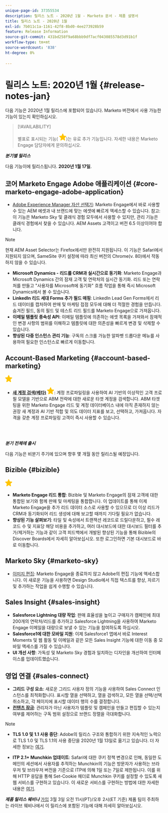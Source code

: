 ```yaml
---
unique-page-id: 37355534
description: 릴리스 노트 - 2020년 1월 - Marketo 문서 - 제품 설명서
title: 릴리스 노트 - 2020년 1월
exl-id: 7b011c1a-1161-42f8-8bd0-4ee273928b59
feature: Release Information
source-git-commit: 431bd258f9a68bbb9df7acf043085578d3d91b1f
workflow-type: tm+mt
source-wordcount: '838'
ht-degree: 0%

---
```


# 릴리스 노트: 2020년 1월 {#release-notes-jan}

다음 기능은 2020년 1월 릴리스에 포함되어 있습니다. Marketo 버전에서 사용 가능한 기능이 있는지 확인하십시오.

>[!AVAILABILITY]
>
>별표로 표시되는 기능( ![(별)](assets/yellow-star.png))는 유료 추가 기능입니다. 자세한 내용은 Marketo Engage 담당자에게 문의하십시오.

**_분기별 릴리스_**

다음 기능이에 릴리스됩니다. **2020년 1월 17일**.

## 코어 Marketo Engage Adobe 애플리케이션 {#core-marketo-engage-adobe-application}

* [Adobe Experience Manager 자산 선택기](/help/marketo/product-docs/adobe-experience-cloud-integrations/importing-assets-with-adobe-experience-manager.md): Marketo Engage에서 바로 사용할 수 있는 AEM 에셋과 내 브랜드에 맞는 에셋에 빠르게 액세스할 수 있습니다. 참고: 이 기능은 Marketo Sky 및 클래식 경험 모두에서 사용할 수 있지만, 관리 기능은 클래식 경험에서 찾을 수 있습니다. AEM Assets 고객이고 버전 6.5 이상이어야 합니다.

>[!NOTE]
>
>현재 AEM Asset Selector는 Firefox에서만 완전히 지원됩니다. 이 기능은 Safari에서 지원되지 않으며, SameSite 쿠키 설정에 따라 최신 버전의 Chrome(v. 80)에서 작동하지 않을 수 있습니다.

* **Microsoft Dynamics - 리드를 CRM과 실시간으로 동기화**: Marketo Engage과 Microsoft Dynamics 간의 잠재 고객 및 연락처의 실시간 동기화. 리드 또는 연락처를 만들고 &quot;사용자를 Microsoft에 동기화&quot; 흐름 작업을 통해 즉시 Microsoft Dynamics에서 볼 수 있습니다.
* **LinkedIn 리드 세대 Forms 추가 필드 매핑**: LinkedIn Lead Gen Forms에서 리드 데이터를 캡처하여 판매 및 마케팅 접점 모두에 대해 더 적절한 경험을 만듭니다. 숨겨진 필드, 동의 필드 및 테스트 리드 필드를 Marketo Engage으로 가져옵니다.
* **이메일 템플릿 종속성 API**: 이메일 템플릿에 의존하는 에셋 목록을 가져와서 잠재적인 변경 사항의 범위를 이해하고 템플릿에 대한 의존성을 빠르게 변경 및 삭제할 수 있습니다.
* **향상된 다중 인스턴스 관리 기능**: 구독의 스크롤 가능한 알파벳 드롭다운 메뉴를 사용하여 필요한 인스턴스로 빠르게 이동합니다.

## Account-Based Marketing {#account-based-marketing}

![(별)](assets/yellow-star.png)

* **[새 계정 검색(베타)](https://docs.marketo.com/x/WQA6Ag) ![(별)](assets/yellow-star.png)**: 계정 프로파일링을 사용하여 AI 기반의 이상적인 고객 프로필 모델을 기반으로 ABM 전략에 대한 새로운 타겟 계정을 검색합니다. ABM 타겟팅을 위한 Marketo Engage 리드 및 계정 데이터베이스 내에 아직 존재하지 않는 권장 새 계정과 AI 기반 적합 및 의도 데이터 지표를 보고, 선택하고, 가져옵니다. 자격을 갖춘 계정 프로파일링 고객이 즉시 사용할 수 있습니다.

<br> 

**_분기 전체에 출시_**

다음 기능은 비분기 주기에 있으며 향후 몇 개월 동안 릴리스될 예정입니다.

## Bizible {#bizible}

![(별)](assets/yellow-star.png)

* **Marketo Engage 리드 통합**: Bizible 및 Marketo Engage의 잠재 고객에 대한 통합된 보기와 함께 판매 및 마케팅을 통합합니다. 이 업데이트를 통해 이제 Marketo Engage을 추가 리드 데이터 소스로 사용할 수 있으므로 더 이상 리드가 CRM과 동기화되어 리드 생성에 대해 보고할 때까지 기다릴 필요가 없습니다.
* **향상된 기능 살펴보기**: 타일 및 속성에서 트랜잭션 레코드로 드릴다운하고, 필수 레코드 수 및 지표당 해당 비용을 추가하고, 여러 대시보드에 대한 대시보드 필터를 추가/제거하는 기능과 같이 고객 피드백에서 개발된 향상된 기능을 통해 Bizible의 Discover Boards에서 자세히 알아보십시오. 또한 로그인하면 기본 대시보드로 바로 이동합니다.

## Marketo Sky {#marketo-sky}

* [이미지 편집](https://experienceleague.adobe.com/docs/marketo/sky/design-studio/marketo-image-editor.html?lang=en#design-studio): Marketo Engage을 종료하지 않고 Adobe의 편집 기능에 액세스합니다. 이 새로운 기능을 사용하면 Design Studio에서 직접 텍스트를 향상, 자르기 및 추가하는 작업을 쉽게 수행할 수 있습니다.

## Sales Insight {#sales-insight}

* **Salesforce Lightning 대량 작업**: 판매 효율성을 높이고 구매자가 캠페인에 최대 200개의 연락처/리드를 추가하고 Salesforce Lightning을 사용하여 Marketo Engage 이메일을 대량으로 보낼 수 있는 기능을 참여하도록 하십시오.
* **Salesforce1에 대한 모바일 지원**: 이제 Salesforce1 앱에서 바로 Interest Moments 및 웹 활동 및 이메일과 같은 모든 Sales Insight 기능에 대한 이동 중 모바일 액세스를 가질 수 있습니다.
* **UI 개선 사항**: 가독성 및 Marketo Sky 경험과 일치하는 디자인을 개선하여 인터페이스를 업데이트했습니다.

## 영업 연결 {#sales-connect}

* **그리드 구성 요소**: 새로운 그리드 사용자 정의 기능을 사용하여 Sales Connect 인스턴스를 최적화합니다. 표시할 열을 선택하고, 열을 검색하고, 모든 열을 선택/선택 취소하고, 각 페이지에 표시할 데이터 행의 수를 결정합니다.
* **[컨텐츠 잠금](/help/marketo/product-docs/marketo-sales-connect/admin/content-lockdown.md)**: 관리자가 아닌 사용자가 템플릿 및 캠페인을 만들고 편집할 수 있는지 여부를 제어하는 구독 범위 설정으로 브랜드 정렬을 극대화합니다.

>[!NOTE]
>
>* **TLS 1.0 및 1.1 사용 중단**: Adobe의 릴리스 구조와 통합하기 위한 지속적인 노력으로 TLS 1.0 및 TLS 1.1의 사용 중단을 2020년 1월 13일로 옮기고 있습니다. 더 자세한 정보는 [여기](https://nation.marketo.com/docs/DOC-7059-tls-10-11-deprecation-faq).
>
>* **ITP 2.1+ Munchkin 업데이트**: Safari에 대한 쿠키 정책 변경으로 인해, 동일한 도메인의 세션에서 사용자를 추적하는 Munchkin의 기능은 방문자가 사용하는 브라우저 및 브라우저 버전을 기준으로 ITP에 의해 1일 또는 7일로 제한됩니다. 이를 위해 HTTP 응답을 통해 Set-Cookie 헤더로 Munchkin 쿠키를 설정할 수 있도록 새 웹 서비스를 구현하고 있습니다. 이 새로운 서비스를 구현하는 방법에 대한 자세한 내용은 [여기](https://nation.marketo.com/docs/DOC-7351).

**_제품 릴리스 웨비나_** [가입](https://engage.marketo.com/Jan_Feb_20_Release_Webinar_Registration.html) 3월 3일 오전 11시(PT)/오후 2시(ET 기준) 제품 팀이 주최하는 라이브 웨비나에서 이 릴리스에 포함된 기능에 대해 자세히 알아보십시오.

